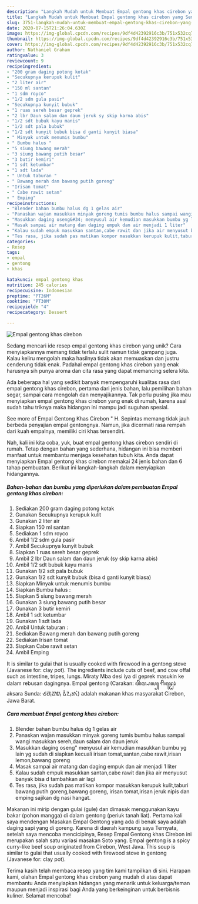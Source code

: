 ```yaml
---
description: "Langkah Mudah untuk Membuat Empal gentong khas cirebon yang Sempurna"
title: "Langkah Mudah untuk Membuat Empal gentong khas cirebon yang Sempurna"
slug: 3751-langkah-mudah-untuk-membuat-empal-gentong-khas-cirebon-yang-sempurna
date: 2020-07-15T21:26:04.630Z
image: https://img-global.cpcdn.com/recipes/9df4d42392916c3b/751x532cq70/empal-gentong-khas-cirebon-foto-resep-utama.jpg
thumbnail: https://img-global.cpcdn.com/recipes/9df4d42392916c3b/751x532cq70/empal-gentong-khas-cirebon-foto-resep-utama.jpg
cover: https://img-global.cpcdn.com/recipes/9df4d42392916c3b/751x532cq70/empal-gentong-khas-cirebon-foto-resep-utama.jpg
author: Nathaniel Graham
ratingvalue: 3
reviewcount: 9
recipeingredient:
- "200 gram daging potong kotak"
- "Secukupnya kerupuk kulit"
- "2 liter air"
- "150 ml santan"
- "1 sdm royco"
- "1/2 sdm gula pasir"
- "Secukupnya kunyit bubuk"
- "1 ruas sereh besar geprek"
- "2 lbr Daun salam dan daun jeruk sy skip karna abis"
- "1/2 sdt bubuk kayu manis"
- "1/2 sdt pala bubuk"
- "1/2 sdt kunyit bubuk bisa d ganti kunyit biasa"
- " Minyak untuk menumis bumbu"
- " Bumbu halus "
- "5 siung bawang merah"
- "3 siung bawang putih besar"
- "3 butir kemiri"
- "1 sdt ketumbar"
- "1 sdt lada"
- " Untuk taburan "
- " Bawang merah dan bawang putih goreng"
- "Irisan tomat"
- " Cabe rawit setan"
- " Emping"
recipeinstructions:
- "Blender bahan bumbu halus dg 1 gelas air"
- "Panaskan wajan masukkan minyak goreng tumis bumbu halus sampai wangi masukkan sereh,daun salam dan daun jeruk"
- "Masukkan daging oseng&#34; menyusul air kemudian masukkan bumbu yg lain yg sudah di siapkan kecuali irisan tomat,santan,cabe rawit,irisan lemon,bawang goreng"
- "Masak sampai air matang dan daging empuk dan air menjadi 1 liter"
- "Kalau sudah empuk masukkan santan,cabe rawit dan jika air menyusut banyak bisa d tambahkan air lagi"
- "Tes rasa, jika sudah pas matikan kompor masukkan kerupuk kulit,taburi bawang putih goreng,bawang goreng, irisan tomat,irisan jeruk nipis dan emping sajikan dg nasi hangat."
categories:
- Resep
tags:
- empal
- gentong
- khas

katakunci: empal gentong khas 
nutrition: 245 calories
recipecuisine: Indonesian
preptime: "PT26M"
cooktime: "PT30M"
recipeyield: "4"
recipecategory: Dessert

---
```



![Empal gentong khas cirebon](https://img-global.cpcdn.com/recipes/9df4d42392916c3b/751x532cq70/empal-gentong-khas-cirebon-foto-resep-utama.jpg)

Sedang mencari ide resep empal gentong khas cirebon yang unik? Cara menyiapkannya memang tidak terlalu sulit namun tidak gampang juga. Kalau keliru mengolah maka hasilnya tidak akan memuaskan dan justru cenderung tidak enak. Padahal empal gentong khas cirebon yang enak harusnya sih punya aroma dan cita rasa yang dapat memancing selera kita.

Ada beberapa hal yang sedikit banyak mempengaruhi kualitas rasa dari empal gentong khas cirebon, pertama dari jenis bahan, lalu pemilihan bahan segar, sampai cara mengolah dan menyajikannya. Tak perlu pusing jika mau menyiapkan empal gentong khas cirebon yang enak di rumah, karena asal sudah tahu triknya maka hidangan ini mampu jadi suguhan spesial.

See more of Empal Gentong Khas Cirebon &#34; H. Sepintas memang tidak jauh berbeda penyajian empal gentongnya. Namun, jika dicermati rasa rempah dari kuah empalnya, memiliki ciri khas tersendiri.


Nah, kali ini kita coba, yuk, buat empal gentong khas cirebon sendiri di rumah. Tetap dengan bahan yang sederhana, hidangan ini bisa memberi manfaat untuk membantu menjaga kesehatan tubuh kita. Anda dapat menyiapkan Empal gentong khas cirebon memakai 24 jenis bahan dan 6 tahap pembuatan. Berikut ini langkah-langkah dalam menyiapkan hidangannya.

<!--inarticleads1-->

##### Bahan-bahan dan bumbu yang diperlukan dalam pembuatan Empal gentong khas cirebon:

1. Sediakan 200 gram daging potong kotak
1. Gunakan Secukupnya kerupuk kulit
1. Gunakan 2 liter air
1. Siapkan 150 ml santan
1. Sediakan 1 sdm royco
1. Ambil 1/2 sdm gula pasir
1. Ambil Secukupnya kunyit bubuk
1. Siapkan 1 ruas sereh besar geprek
1. Ambil 2 lbr Daun salam dan daun jeruk (sy skip karna abis)
1. Ambil 1/2 sdt bubuk kayu manis
1. Gunakan 1/2 sdt pala bubuk
1. Gunakan 1/2 sdt kunyit bubuk (bisa d ganti kunyit biasa)
1. Siapkan  Minyak untuk menumis bumbu
1. Siapkan  Bumbu halus :
1. Siapkan 5 siung bawang merah
1. Gunakan 3 siung bawang putih besar
1. Gunakan 3 butir kemiri
1. Ambil 1 sdt ketumbar
1. Gunakan 1 sdt lada
1. Ambil  Untuk taburan :
1. Sediakan  Bawang merah dan bawang putih goreng
1. Sediakan Irisan tomat
1. Siapkan  Cabe rawit setan
1. Ambil  Emping


It is similar to gulai that is usually cooked with firewood in a gentong stove (Javanese for: clay pot). The ingredients include cuts of beef, and cow offal such as intestine, tripes, lungs. Miraty Mba desi iya di geprek masukin ke dalam rebusan dagingnya. Empal gentong (Carakan: ꦲꦼꦩ꧀ꦥꦭ꧀ ꦒꦼꦤ꧀ꦛꦺꦴꦁ aksara Sunda: ᮈᮙ᮪ᮕᮜ᮪ ᮍᮨᮔ᮪ᮒᮧᮀ) adalah makanan khas masyarakat Cirebon, Jawa Barat. 

<!--inarticleads2-->

##### Cara membuat Empal gentong khas cirebon:

1. Blender bahan bumbu halus dg 1 gelas air
1. Panaskan wajan masukkan minyak goreng tumis bumbu halus sampai wangi masukkan sereh,daun salam dan daun jeruk
1. Masukkan daging oseng&#34; menyusul air kemudian masukkan bumbu yg lain yg sudah di siapkan kecuali irisan tomat,santan,cabe rawit,irisan lemon,bawang goreng
1. Masak sampai air matang dan daging empuk dan air menjadi 1 liter
1. Kalau sudah empuk masukkan santan,cabe rawit dan jika air menyusut banyak bisa d tambahkan air lagi
1. Tes rasa, jika sudah pas matikan kompor masukkan kerupuk kulit,taburi bawang putih goreng,bawang goreng, irisan tomat,irisan jeruk nipis dan emping sajikan dg nasi hangat.


Makanan ini mirip dengan gulai (gule) dan dimasak menggunakan kayu bakar (pohon mangga) di dalam gentong (periuk tanah liat). Pertama kali saya mendengan Masakan Empal Gentong yang ada di benak saya adalah daging sapi yang di goreng. Karena di daerah kampung saya Ternyata, setelah saya mencoba mencicipinya, Resep Empal Gentong khas Cirebon ini merupakan salah satu variasi masakan Soto yang. Empal gentong is a spicy curry-like beef soup originated from Cirebon, West Java. This soup is similar to gulai that usually cooked with firewood stove in gentong (Javanese for: clay pot). 

Terima kasih telah membaca resep yang tim kami tampilkan di sini. Harapan kami, olahan Empal gentong khas cirebon yang mudah di atas dapat membantu Anda menyiapkan hidangan yang menarik untuk keluarga/teman maupun menjadi inspirasi bagi Anda yang berkeinginan untuk berbisnis kuliner. Selamat mencoba!
